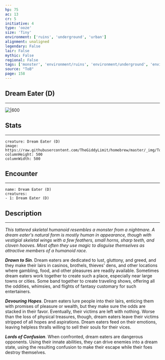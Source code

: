 ```yaml
---
hp: 75
ac: 13
cr: 5
initiative: 4
type: 'ooze'    
size: 'Tiny'
environment: ['ruins', 'underground', 'urban']
alignment: unaligned
legendary: False
lair: False
mythic: False
regional: False
tags: ['monster', 'environment/ruins', 'environment/underground', 'environment/urban']
source: "ToB"
page: 158
---
```


## Dream Eater (D)
---

![|600](https://raw.githubusercontent.com/TheGiddyLimit/homebrew/master/_img/ToB/Dream%20Eater.webp)

## Stats
---

```statblock
creature: Dream Eater (D)
image: https://raw.githubusercontent.com/TheGiddyLimit/homebrew/master/_img/ToB/token/Dream%20Eater.png
columnHeight: 500
columnWidth: 500
```

## Encounter
---

```encounter-table
name: Dream Eater (D)
creatures:
- 1: Dream Eater (D)
```

## Description
---
_This tattered skeletal humanoid resembles a monster from a nightmare. A dream eater's natural form is mostly human in appearance, though with vestigial skeletal wings with a few feathers, small horns, sharp teeth, and cloven hooves. Most often they use magic to disguise themselves as attractive members of a humanoid race._

**_Drawn to Sin_**. Dream eaters are dedicated to lust, gluttony, and greed, and they make their lairs in casinos, brothels, thieves' dens, and other locations where gambling, food, and other pleasures are readily available. Sometimes dream eaters work together to create such a place, especially near large towns or cities. Some band together to create traveling shows, offering all the oddities, whimsies, and flights of fantasy customary for such entertainers.

**_Devouring Hopes_**. Dream eaters lure people into their lairs, enticing them with promises of pleasure or wealth, but they make sure the odds are stacked in their favor. Eventually, their victims are left with nothing. Worse than the loss of physical treasures, though, dream eaters leave their victims stripped of all hopes and aspirations. Dream eaters feed on their emotions, leaving helpless thralls willing to sell their souls for their vices.

**_Lords of Confusion_**. When confronted, dream eaters are dangerous opponents. Using their innate abilities, they can drive enemies into a dream state, using the resulting confusion to make their escape while their foes destroy themselves.






